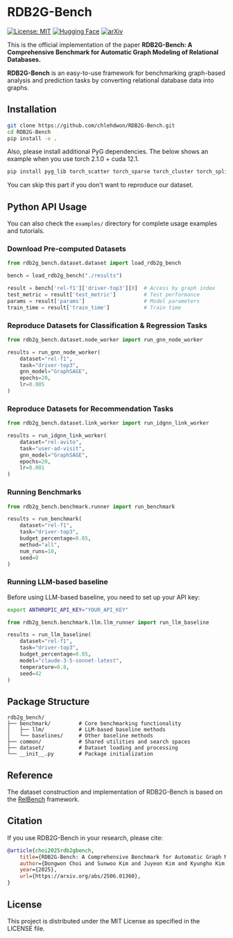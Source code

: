 # RDB2G-Bench 

[![License: MIT](https://img.shields.io/badge/License-MIT-green.svg)](https://opensource.org/licenses/MIT)
[![Hugging Face](https://img.shields.io/badge/🤗_Hugging_Face-Datasets-blue)](https://huggingface.co/datasets/kaistdata/RDB2G-Bench)
[![arXiv](https://img.shields.io/badge/arXiv-2506.01360-b31b1b.svg)](https://arxiv.org/abs/2506.01360)

This is the official implementation of the paper **RDB2G-Bench: A Comprehensive Benchmark for Automatic Graph Modeling of Relational Databases.**

**RDB2G-Bench** is an easy-to-use framework for benchmarking graph-based analysis and prediction tasks by converting relational database data into graphs.

## Installation

```bash
git clone https://github.com/chlehdwon/RDB2G-Bench.git
cd RDB2G-Bench
pip install -e .
```

Also, please install additional PyG dependencies. The below shows an example when you use torch 2.1.0 + cuda 12.1.

```bash
pip install pyg_lib torch_scatter torch_sparse torch_cluster torch_spline_conv -f https://data.pyg.org/whl/torch-2.1.0+cu121.html
```
You can skip this part if you don't want to reproduce our dataset.

## Python API Usage

You can also check the `examples/` directory for complete usage examples and tutorials.

### Download Pre-computed Datasets

```python
from rdb2g_bench.dataset.dataset import load_rdb2g_bench

bench = load_rdb2g_bench("./results")

result = bench['rel-f1']['driver-top3'][0]  # Access by graph index
test_metric = result['test_metric']         # Test performance
params = result['params']                   # Model parameters
train_time = result['train_time']           # Train time
```

### Reproduce Datasets for Classification & Regression Tasks

```python
from rdb2g_bench.dataset.node_worker import run_gnn_node_worker

results = run_gnn_node_worker(
    dataset="rel-f1",
    task="driver-top3",
    gnn_model="GraphSAGE",
    epochs=20,
    lr=0.005
)
```

### Reproduce Datasets for Recommendation Tasks

```python
from rdb2g_bench.dataset.link_worker import run_idgnn_link_worker

results = run_idgnn_link_worker(
    dataset="rel-avito",
    task="user-ad-visit",
    gnn_model="GraphSAGE",
    epochs=20,
    lr=0.001
)
```

### Running Benchmarks

```python
from rdb2g_bench.benchmark.runner import run_benchmark

results = run_benchmark(
    dataset="rel-f1",
    task="driver-top3", 
    budget_percentage=0.05,
    method="all",
    num_runs=10,
    seed=0
)
```

### Running LLM-based baseline

Before using LLM-based baseline, you need to set up your API key:

```bash
export ANTHROPIC_API_KEY="YOUR_API_KEY"
```

```python
from rdb2g_bench.benchmark.llm.llm_runner import run_llm_baseline

results = run_llm_baseline(
    dataset="rel-f1",
    task="driver-top3",
    budget_percentage=0.05,
    model="claude-3-5-sonnet-latest",
    temperature=0.8,
    seed=42
)
```

## Package Structure

```
rdb2g_bench/
├── benchmark/         # Core benchmarking functionality
│   ├── llm/           # LLM-based baseline methods
│   └── baselines/     # Other baseline methods
├── common/            # Shared utilities and search spaces  
├── dataset/           # Dataset loading and processing
└── __init__.py        # Package initialization
```

## Reference

The dataset construction and implementation of RDB2G-Bench is based on the [RelBench](https://github.com/snap-stanford/relbench) framework.

## Citation

If you use RDB2G-Bench in your research, please cite:

```bibtex
@article{choi2025rdb2gbench,
    title={RDB2G-Bench: A Comprehensive Benchmark for Automatic Graph Modeling of Relational Databases}, 
    author={Dongwon Choi and Sunwoo Kim and Juyeon Kim and Kyungho Kim and Geon Lee and Shinhwan Kang and Myunghwan Kim and Kijung Shin},
    year={2025},
    url={https://arxiv.org/abs/2506.01360}, 
}
```

## License

This project is distributed under the MIT License as specified in the LICENSE file.


